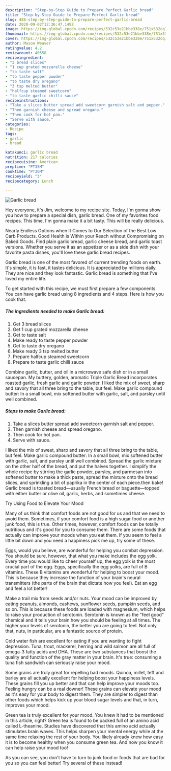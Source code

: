 ```yaml
---
description: "Step-by-Step Guide to Prepare Perfect Garlic bread"
title: "Step-by-Step Guide to Prepare Perfect Garlic bread"
slug: 488-step-by-step-guide-to-prepare-perfect-garlic-bread
date: 2020-09-02T12:36:47.149Z
image: https://img-global.cpcdn.com/recipes/532c53e21bbe338e/751x532cq70/garlic-bread-recipe-main-photo.jpg
thumbnail: https://img-global.cpcdn.com/recipes/532c53e21bbe338e/751x532cq70/garlic-bread-recipe-main-photo.jpg
cover: https://img-global.cpcdn.com/recipes/532c53e21bbe338e/751x532cq70/garlic-bread-recipe-main-photo.jpg
author: Mason Weaver
ratingvalue: 4.2
reviewcount: 40558
recipeingredient:
- "3 bread slices"
- "1 cup grated mozzarella cheese"
- "to taste salt"
- "to taste pepper powder"
- "to taste dry oregano"
- "3 tsp melted butter"
- "halfcup steamed sweetcorn"
- "to taste garlic chilli sauce"
recipeinstructions:
- "Take a slices butter spread add sweetcorn garnish salt and pepper."
- "Then garnish cheese and spread oregano."
- "Then cook for hot pan."
- "Serve with sauce."
categories:
- Recipe
tags:
- garlic
- bread

katakunci: garlic bread 
nutrition: 217 calories
recipecuisine: American
preptime: "PT35M"
cooktime: "PT36M"
recipeyield: "3"
recipecategory: Lunch

---
```



![Garlic bread](https://img-global.cpcdn.com/recipes/532c53e21bbe338e/751x532cq70/garlic-bread-recipe-main-photo.jpg)

Hey everyone, it's Jim, welcome to my recipe site. Today, I'm gonna show you how to prepare a special dish, garlic bread. One of my favorites food recipes. This time, I'm gonna make it a bit tasty. This will be really delicious.

Nearly Endless Options when It Comes to Our Selection of the Best Low Carb Products. Good Health is Within your Reach without Compromising on Baked Goods. Find plain garlic bread, garlic cheese bread, and garlic toast versions. Whether you serve it as an appetizer or as a side dish with your favorite pasta dishes, you&#39;ll love these garlic bread recipes.

Garlic bread is one of the most favored of current trending foods on earth. It's simple, it is fast, it tastes delicious. It is appreciated by millions daily. They are nice and they look fantastic. Garlic bread is something that I've loved my entire life.


To get started with this recipe, we must first prepare a few components. You can have garlic bread using 8 ingredients and 4 steps. Here is how you cook that.

<!--inarticleads1-->

##### The ingredients needed to make Garlic bread:

1. Get 3 bread slices
1. Get 1 cup grated mozzarella cheese
1. Get to taste salt
1. Make ready to taste pepper powder
1. Get to taste dry oregano
1. Make ready 3 tsp melted butter
1. Prepare halfcup steamed sweetcorn
1. Prepare to taste garlic chilli sauce


Combine garlic, butter, and oil in a microwave safe dish or in a small saucepan. My buttery, golden, aromatic Triple Garlic Bread incorporates roasted garlic, fresh garlic and garlic powder. I liked the mix of sweet, sharp and savory that all three bring to the table, but feel. Make garlic compound butter: In a small bowl, mix softened butter with garlic, salt, and parsley until well combined. 

<!--inarticleads2-->

##### Steps to make Garlic bread:

1. Take a slices butter spread add sweetcorn garnish salt and pepper.
1. Then garnish cheese and spread oregano.
1. Then cook for hot pan.
1. Serve with sauce.


I liked the mix of sweet, sharp and savory that all three bring to the table, but feel. Make garlic compound butter: In a small bowl, mix softened butter with garlic, salt, and parsley until well combined. Spread the garlic mixture on the other half of the bread, and put the halves together. I simplify the whole recipe by stirring the garlic powder, parsley, and parmesan into softened butter to make a thick paste, spread the mixture onto the bread slices, and sprinkling a bit of paprika in the center of each piece.then bake! Garlic bread is toasted bread—usually French bread or baguette—topped with either butter or olive oil, garlic, herbs, and sometimes cheese. 

Try Using Food to Elevate Your Mood


Many of us think that comfort foods are not good for us and that we need to avoid them. Sometimes, if your comfort food is a high sugar food or another junk food, this is true. Other times, however, comfort foods can be totally nutritious and it's good for you to consume them. There are some foods that actually can improve your moods when you eat them. If you seem to feel a little bit down and you need a happiness pick me up, try some of these.

Eggs, would you believe, are wonderful for helping you combat depression. You should be sure, however, that what you make includes the egg yolk. Every time you would like to cheer yourself up, the egg yolk is the most crucial part of the egg. Eggs, specifically the egg yolks, are full of B vitamins. These B vitamins are wonderful for helping to boost your mood. This is because they increase the function of your brain's neural transmitters (the parts of the brain that dictate how you feel). Eat an egg and feel a lot better!

Make a trail mix from seeds and/or nuts. Your mood can be improved by eating peanuts, almonds, cashews, sunflower seeds, pumpkin seeds, and so on. This is because these foods are loaded with magnesium, which helps to raise your production of serotonin. Serotonin is known as the "feel good" chemical and it tells your brain how you should be feeling at all times. The higher your levels of serotonin, the better you are going to feel. Not only that, nuts, in particular, are a fantastic source of protein.

Cold water fish are excellent for eating if you are wanting to fight depression. Tuna, trout, mackerel, herring and wild salmon are all full of omega-3 fatty acids and DHA. These are two substances that boost the quality and function of the gray matter in your brain. It's true: consuming a tuna fish sandwich can seriously raise your mood. 

Some grains are truly great for repelling bad moods. Quinoa, millet, teff and barley are all actually excellent for helping boost your happiness levels. These grains fill you up better and that can help improve your moods too. Feeling hungry can be a real downer! These grains can elevate your mood as it's easy for your body to digest them. They are simpler to digest than other foods which helps kick up your blood sugar levels and that, in turn, improves your mood.

Green tea is truly excellent for your mood. You knew it had to be mentioned in this article, right? Green tea is found to be packed full of an amino acid called L-theanine. Studies have discovered that this amino acid actually stimulates brain waves. This helps sharpen your mental energy while at the same time relaxing the rest of your body. You likely already knew how easy it is to become healthy when you consume green tea. And now you know it can help raise your mood too!

As you can see, you don't have to turn to junk food or foods that are bad for you so you can feel better! Try several of these instead!

